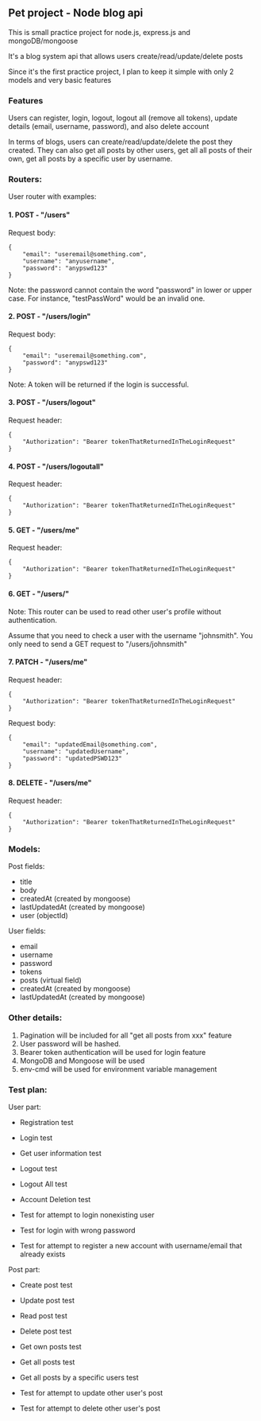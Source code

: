 ## Pet project - Node blog api

This is small practice project for node.js, express.js and mongoDB/mongoose

It's a blog system api that allows users create/read/update/delete posts

Since it's the first practice project, I plan to keep it simple with only 2 models and very basic features

### Features

Users can register, login, logout, logout all (remove all tokens), update details (email, username, password), and also delete account

In terms of blogs, users can create/read/update/delete the post they created. 
They can also get all posts by other users, get all all posts of their own, get all posts by a specific user by username. 

### Routers:
User router with examples:

#### 1. POST - "/users"
Request body: 


    {
        "email": "useremail@something.com",
        "username": "anyusername",
        "password": "anypswd123"
    }

Note: the password cannot contain the word "password" in lower or upper case. For instance, "testPassWord" would be an invalid one.

#### 2. POST - "/users/login"
Request body:


    {
        "email": "useremail@something.com",
        "password": "anypswd123"
    }

Note: A token will be returned if the login is successful.

#### 3. POST - "/users/logout"
Request header:


    {
        "Authorization": "Bearer tokenThatReturnedInTheLoginRequest"
    }

#### 4. POST - "/users/logoutall"
Request header: 


    {
        "Authorization": "Bearer tokenThatReturnedInTheLoginRequest"
    }

#### 5. GET - "/users/me"
Request header: 


    {
        "Authorization": "Bearer tokenThatReturnedInTheLoginRequest"
    }

#### 6. GET - "/users/<otherUserName>"
Note: This router can be used to read other user's profile without authentication.

Assume that you need to check a user with the username "johnsmith". You only need to send a GET request to "/users/johnsmith"

#### 7. PATCH - "/users/me"
Request header: 


    {
        "Authorization": "Bearer tokenThatReturnedInTheLoginRequest"
    }

Request body: 


    {
        "email": "updatedEmail@something.com",
        "username": "updatedUsername",
        "password": "updatedPSWD123"
    }

#### 8. DELETE - "/users/me"
Request header: 


    {
        "Authorization": "Bearer tokenThatReturnedInTheLoginRequest"
    }


### Models:
Post fields:
* title
* body
* createdAt (created by mongoose)
* lastUpdatedAt (created by mongoose)
* user (objectId)

User fields:
* email
* username
* password
* tokens
* posts (virtual field)
* createdAt (created by mongoose)
* lastUpdatedAt (created by mongoose)

### Other details:
1. Pagination will be included for all "get all posts from xxx" feature
2. User password will be hashed.
3. Bearer token authentication will be used for login feature
4. MongoDB and Mongoose will be used
5. env-cmd will be used for environment variable management

### Test plan:
User part:

* Registration test
* Login test
* Get user information test
* Logout test
* Logout All test
* Account Deletion test

* Test for attempt to login nonexisting user
* Test for login with wrong password
* Test for attempt to register a new account with username/email that already exists


Post part:

* Create post test
* Update post test
* Read post test
* Delete post test

* Get own posts test
* Get all posts test
* Get all posts by a specific users test

* Test for attempt to update other user's post
* Test for attempt to delete other user's post

